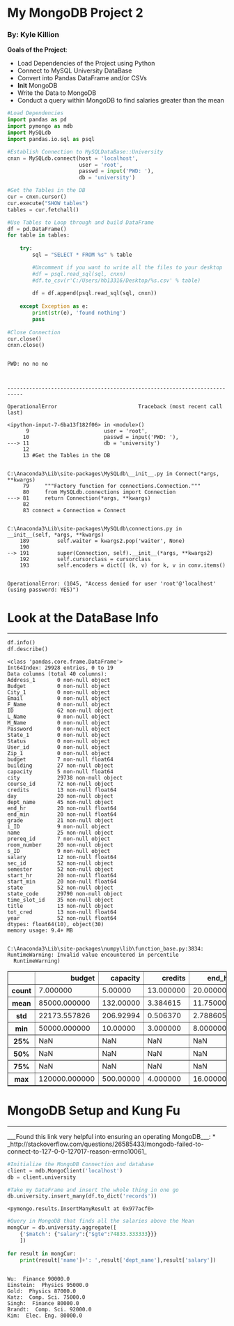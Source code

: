 
# My MongoDB Project 2

### By: Kyle Killion
__Goals of the Project__:
* Load Dependencies of the Project using Python
* Connect to MySQL University DataBase
* Convert into Pandas DataFrame and/or CSVs
* __Init__ MongoDB
* Write the Data to MongoDB
* Conduct a query within MongoDB to find 
  salaries greater than the mean


```python
#Load Dependencies
import pandas as pd
import pymongo as mdb
import MySQLdb
import pandas.io.sql as psql

#Establish Connection to MySQLDataBase::University
cnxn = MySQLdb.connect(host = 'localhost',
                       user = 'root',
                       passwd = input('PWD: '),
                       db = 'university')

#Get the Tables in the DB
cur = cnxn.cursor()
cur.execute("SHOW tables")
tables = cur.fetchall()

#Use Tables to Loop through and build DataFrame
df = pd.DataFrame()
for table in tables:
   
    try:
        sql = "SELECT * FROM %s" % table

        #Uncomment if you want to write all the files to your desktop
        #df = psql.read_sql(sql, cnxn)
        #df.to_csv(r'C:/Users/hb13316/Desktop/%s.csv' % table)
        
        df = df.append(psql.read_sql(sql, cnxn))
        
    except Exception as e:
        print(str(e), 'found nothing')
        pass
        
#Close Connection
cur.close()
cnxn.close()



```

    PWD: no no no
    


    ---------------------------------------------------------------------------

    OperationalError                          Traceback (most recent call last)

    <ipython-input-7-6ba13f182f06> in <module>()
          9                        user = 'root',
         10                        passwd = input('PWD: '),
    ---> 11                        db = 'university')
         12 
         13 #Get the Tables in the DB
    

    C:\Anaconda3\Lib\site-packages\MySQLdb\__init__.py in Connect(*args, **kwargs)
         79     """Factory function for connections.Connection."""
         80     from MySQLdb.connections import Connection
    ---> 81     return Connection(*args, **kwargs)
         82 
         83 connect = Connection = Connect
    

    C:\Anaconda3\Lib\site-packages\MySQLdb\connections.py in __init__(self, *args, **kwargs)
        189         self.waiter = kwargs2.pop('waiter', None)
        190 
    --> 191         super(Connection, self).__init__(*args, **kwargs2)
        192         self.cursorclass = cursorclass
        193         self.encoders = dict([ (k, v) for k, v in conv.items()
    

    OperationalError: (1045, "Access denied for user 'root'@'localhost' (using password: YES)")


# Look at the DataBase Info
<hr>


```python
df.info()
df.describe()
```

    <class 'pandas.core.frame.DataFrame'>
    Int64Index: 29928 entries, 0 to 19
    Data columns (total 40 columns):
    Address_1       0 non-null object
    Budget          0 non-null object
    City_1          0 non-null object
    Email           0 non-null object
    F_Name          0 non-null object
    ID              62 non-null object
    L_Name          0 non-null object
    M_Name          0 non-null object
    Password        0 non-null object
    State_1         0 non-null object
    Status          0 non-null object
    User_id         0 non-null object
    Zip_1           0 non-null object
    budget          7 non-null float64
    building        27 non-null object
    capacity        5 non-null float64
    city            29738 non-null object
    course_id       72 non-null object
    credits         13 non-null float64
    day             20 non-null object
    dept_name       45 non-null object
    end_hr          20 non-null float64
    end_min         20 non-null float64
    grade           21 non-null object
    i_ID            9 non-null object
    name            25 non-null object
    prereq_id       7 non-null object
    room_number     20 non-null object
    s_ID            9 non-null object
    salary          12 non-null float64
    sec_id          52 non-null object
    semester        52 non-null object
    start_hr        20 non-null float64
    start_min       20 non-null float64
    state           52 non-null object
    state_code      29790 non-null object
    time_slot_id    35 non-null object
    title           13 non-null object
    tot_cred        13 non-null float64
    year            52 non-null float64
    dtypes: float64(10), object(30)
    memory usage: 9.4+ MB
    

    C:\Anaconda3\Lib\site-packages\numpy\lib\function_base.py:3834: RuntimeWarning: Invalid value encountered in percentile
      RuntimeWarning)
    




<div>
<table border="1" class="dataframe">
  <thead>
    <tr style="text-align: right;">
      <th></th>
      <th>budget</th>
      <th>capacity</th>
      <th>credits</th>
      <th>end_hr</th>
      <th>end_min</th>
      <th>salary</th>
      <th>start_hr</th>
      <th>start_min</th>
      <th>tot_cred</th>
      <th>year</th>
    </tr>
  </thead>
  <tbody>
    <tr>
      <th>count</th>
      <td>7.000000</td>
      <td>5.00000</td>
      <td>13.000000</td>
      <td>20.000000</td>
      <td>20.000000</td>
      <td>12.000000</td>
      <td>20.000000</td>
      <td>20.00000</td>
      <td>13.000000</td>
      <td>52.000000</td>
    </tr>
    <tr>
      <th>mean</th>
      <td>85000.000000</td>
      <td>132.00000</td>
      <td>3.384615</td>
      <td>11.750000</td>
      <td>48.000000</td>
      <td>74833.333333</td>
      <td>11.450000</td>
      <td>6.00000</td>
      <td>65.692308</td>
      <td>2009.480769</td>
    </tr>
    <tr>
      <th>std</th>
      <td>22173.557826</td>
      <td>206.92994</td>
      <td>0.506370</td>
      <td>2.788605</td>
      <td>4.701623</td>
      <td>16055.774002</td>
      <td>2.742934</td>
      <td>12.31174</td>
      <td>34.649157</td>
      <td>0.504505</td>
    </tr>
    <tr>
      <th>min</th>
      <td>50000.000000</td>
      <td>10.00000</td>
      <td>3.000000</td>
      <td>8.000000</td>
      <td>30.000000</td>
      <td>40000.000000</td>
      <td>8.000000</td>
      <td>0.00000</td>
      <td>0.000000</td>
      <td>2009.000000</td>
    </tr>
    <tr>
      <th>25%</th>
      <td>NaN</td>
      <td>NaN</td>
      <td>NaN</td>
      <td>NaN</td>
      <td>NaN</td>
      <td>NaN</td>
      <td>NaN</td>
      <td>NaN</td>
      <td>NaN</td>
      <td>NaN</td>
    </tr>
    <tr>
      <th>50%</th>
      <td>NaN</td>
      <td>NaN</td>
      <td>NaN</td>
      <td>NaN</td>
      <td>NaN</td>
      <td>NaN</td>
      <td>NaN</td>
      <td>NaN</td>
      <td>NaN</td>
      <td>NaN</td>
    </tr>
    <tr>
      <th>75%</th>
      <td>NaN</td>
      <td>NaN</td>
      <td>NaN</td>
      <td>NaN</td>
      <td>NaN</td>
      <td>NaN</td>
      <td>NaN</td>
      <td>NaN</td>
      <td>NaN</td>
      <td>NaN</td>
    </tr>
    <tr>
      <th>max</th>
      <td>120000.000000</td>
      <td>500.00000</td>
      <td>4.000000</td>
      <td>16.000000</td>
      <td>50.000000</td>
      <td>95000.000000</td>
      <td>16.000000</td>
      <td>30.00000</td>
      <td>120.000000</td>
      <td>2010.000000</td>
    </tr>
  </tbody>
</table>
</div>



# MongoDB Setup and Kung Fu
<hr>
___Found this link very helpful into ensuring an operating MongoDB___:
* _http://stackoverflow.com/questions/26585433/mongodb-failed-to-connect-to-127-0-0-127017-reason-errno10061_


```python
#Initialize the MongoDB Connection and database
client = mdb.MongoClient('localhost')
db = client.university

#Take my DataFrame and insert the whole thing in one go
db.university.insert_many(df.to_dict('records'))

```




    <pymongo.results.InsertManyResult at 0x977acf0>




```python
#Query in MongoDB that finds all the salaries above the Mean
mongCur = db.university.aggregate([
    {'$match': {"salary":{"$gte":74833.333333}}}
    ])
            
for result in mongCur:
    print(result['name']+': ',result['dept_name'],result['salary'])
    
```

    Wu:  Finance 90000.0
    Einstein:  Physics 95000.0
    Gold:  Physics 87000.0
    Katz:  Comp. Sci. 75000.0
    Singh:  Finance 80000.0
    Brandt:  Comp. Sci. 92000.0
    Kim:  Elec. Eng. 80000.0
    
